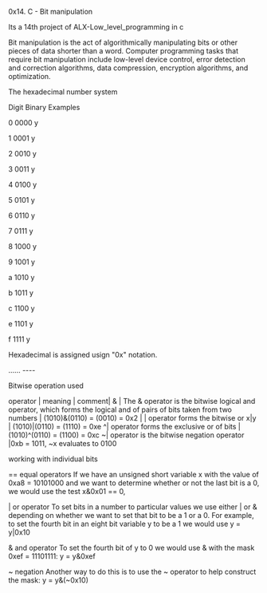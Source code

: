 0x14. C - Bit manipulation

Its a 14th project of ALX-Low_level_programming in c

Bit manipulation is the act of algorithmically manipulating bits or other pieces of data shorter than a word. Computer programming tasks that require bit manipulation include low-level device control, error detection and correction algorithms, data compression, encryption algorithms, and optimization.

The hexadecimal number system

Digit Binary Examples

0 0000 y

1 0001 y

2 0010 y

3 0011 y

4 0100 y

5 0101 y

6 0110 y

7 0111 y

8 1000 y

9 1001 y

a 1010 y

b 1011 y

c 1100 y

e 1101 y

f 1111 y

Hexadecimal is assigned usign "0x" notation.

...... ----

Bitwise operation used

operator | meaning | comment| & | The & operator is the bitwise logical and operator, which forms the logical and of pairs of bits taken from two numbers | (1010)&(0110) = (0010) = 0x2 | | operator forms the bitwise or x|y | (1010)|(0110) = (1110) = 0xe ^| operator forms the exclusive or of bits | (1010)^(0110) = (1100) = 0xc ~| operator is the bitwise negation operator |0xb = 1011, ~x evaluates to 0100

working with individual bits

== equal operators If we have an unsigned short variable x with the value of 0xa8 = 10101000 and we want to determine whether or not the last bit is a 0, we would use the test x&0x01 == 0,

| or operator To set bits in a number to particular values we use either | or & depending on whether we want to set that bit to be a 1 or a 0. For example, to set the fourth bit in an eight bit variable y to be a 1 we would use y = y|0x10

& and operator To set the fourth bit of y to 0 we would use & with the mask 0xef = 11101111: y = y&0xef

~ negation Another way to do this is to use the ~ operator to help construct the mask: y = y&(~0x10)
